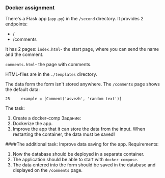 ### Docker assignment

There's a Flask app (```app.py```) in the  ```/second``` directory.
It provides 2 endpoints:
* / 
* /comments 

It has 2 pages:
```index.html```- the start page, where you can send the name and the comment.

```comments.html```- the page with comments.

HTML-files are in the ```./templates``` directory.

The data form the form isn't stored anywhere. 
The ```/comments``` page shows the default data:

```note
25     example = [Comment('asvezh', 'random text')]
```
The task:
1. Create a docker-comp
Задание:
1. Dockerize the app.
2. Improve the app that it can store the data from the input.
When restarting the container, the data must be saved!

####The additional task:
Improve data saving for the app.
Requirements:
1. Now the database should be deployed in a separate container.
2. The application should be able to start with ```docker-compose```.
3. The data entered into the form should be saved in the database and displayed on the ``/commemts`` page.



